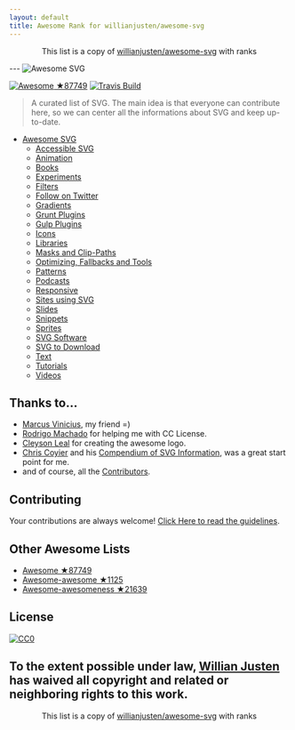 ```yaml
---
layout: default
title: Awesome Rank for willianjusten/awesome-svg
---
```


<p align="center">
	This list is a copy of <a href="https://github.com/willianjusten/awesome-svg">willianjusten/awesome-svg</a> with ranks
</p>
---
<img src="https://rawgit.com/willianjusten/awesome-svg/master/logo.svg" alt="Awesome SVG">

[![Awesome](https://cdn.rawgit.com/sindresorhus/awesome/d7305f38d29fed78fa85652e3a63e154dd8e8829/media/badge.svg) ★87749](https://github.com/sindresorhus/awesome) [![Travis Build](https://travis-ci.org/willianjusten/awesome-svg.svg?branch=master)](https://travis-ci.org/willianjusten/awesome-svg)

> A curated list of SVG. The main idea is that everyone can contribute here, so we can center all the informations about SVG and keep up-to-date.

- [Awesome SVG](#awesome-svg)
	- [Accessible SVG](https://github.com/willianjusten/awesome-svg/blob/master/topics/Accessibility.md)
	- [Animation](https://github.com/willianjusten/awesome-svg/blob/master/topics/Animation.md)
	- [Books](https://github.com/willianjusten/awesome-svg/blob/master/topics/Books.md)
	- [Experiments](https://github.com/willianjusten/awesome-svg/blob/master/topics/Experiments.md)
	- [Filters](https://github.com/willianjusten/awesome-svg/blob/master/topics/Filters.md)
	- [Follow on Twitter](https://github.com/willianjusten/awesome-svg/blob/master/topics/Follow-twitter.md)
	- [Gradients](https://github.com/willianjusten/awesome-svg/blob/master/topics/Gradients.md)
	- [Grunt Plugins](https://github.com/willianjusten/awesome-svg/blob/master/topics/Grunt-plugins.md)
	- [Gulp Plugins](https://github.com/willianjusten/awesome-svg/blob/master/topics/Gulp-plugins.md)
	- [Icons](https://github.com/willianjusten/awesome-svg/blob/master/topics/Icons.md)
	- [Libraries](https://github.com/willianjusten/awesome-svg/blob/master/topics/Libraries.md)
	- [Masks and Clip-Paths](https://github.com/willianjusten/awesome-svg/blob/master/topics/Masks-clips.md)
	- [Optimizing, Fallbacks and Tools](https://github.com/willianjusten/awesome-svg/blob/master/topics/Optimization-tools.md)
	- [Patterns](https://github.com/willianjusten/awesome-svg/blob/master/topics/Patterns.md)
	- [Podcasts](https://github.com/willianjusten/awesome-svg/blob/master/topics/Podcasts.md)
	- [Responsive](https://github.com/willianjusten/awesome-svg/blob/master/topics/Responsive.md)
	- [Sites using SVG](https://github.com/willianjusten/awesome-svg/blob/master/topics/Sites-using-svg.md)
	- [Slides](https://github.com/willianjusten/awesome-svg/blob/master/topics/Slides.md)
	- [Snippets](https://github.com/willianjusten/awesome-svg/blob/master/topics/Snippets.md)
	- [Sprites](https://github.com/willianjusten/awesome-svg/blob/master/topics/Sprites.md)
	- [SVG Software](https://github.com/willianjusten/awesome-svg/blob/master/topics/Softwares.md)
	- [SVG to Download](https://github.com/willianjusten/awesome-svg/blob/master/topics/Downloads.md)
	- [Text](https://github.com/willianjusten/awesome-svg/blob/master/topics/Text.md)
	- [Tutorials](https://github.com/willianjusten/awesome-svg/blob/master/topics/Tutorials.md)
	- [Videos](https://github.com/willianjusten/awesome-svg/blob/master/topics/Videos.md)

## Thanks to...

* [Marcus Vinicius](https://github.com/mvfsillva), my friend =)
* [Rodrigo Machado](https://github.com/rcmachado) for helping me with CC License.
* [Cleyson Leal](https://github.com/Cleysonlb) for creating the awesome logo.
* [Chris Coyier](https://chriscoyier.net/) and his [Compendium of SVG Information](https://css-tricks.com/mega-list-svg-information/), was a great start point for me.
* and of course, all the [Contributors](https://github.com/willianjusten/awesome-svg/graphs/contributors).


## Contributing

Your contributions are always welcome! [Click Here to read the guidelines](https://github.com/willianjusten/awesome-svg/blob/master/contributing.md).

## Other Awesome Lists

* [Awesome ★87749](https://github.com/sindresorhus/awesome)
* [Awesome-awesome ★1125](https://github.com/emijrp/awesome-awesome)
* [Awesome-awesomeness ★21639](https://github.com/bayandin/awesome-awesomeness)

## License

[![CC0](https://i.creativecommons.org/l/by/4.0/88x31.png)](https://creativecommons.org/licenses/by/4.0/)

To the extent possible under law, [Willian Justen](https://github.com/willianjusten) has waived all copyright and related or neighboring rights to this work.
---
<p align="center">
	This list is a copy of <a href="https://github.com/willianjusten/awesome-svg">willianjusten/awesome-svg</a> with ranks
</p>
